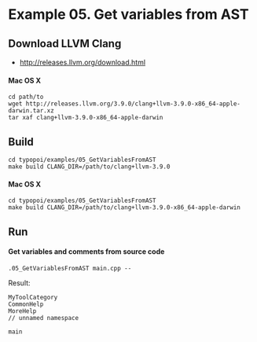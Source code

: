 # Example 05. Get variables from AST

## Download LLVM Clang

- http://releases.llvm.org/download.html

#### Mac OS X

```shell
cd path/to
wget http://releases.llvm.org/3.9.0/clang+llvm-3.9.0-x86_64-apple-darwin.tar.xz
tar xaf clang+llvm-3.9.0-x86_64-apple-darwin
```

## Build

```shell
cd typopoi/examples/05_GetVariablesFromAST
make build CLANG_DIR=/path/to/clang+llvm-3.9.0
```

#### Mac OS X

```shell
cd typopoi/examples/05_GetVariablesFromAST
make build CLANG_DIR=/path/to/clang+llvm-3.9.0-x86_64-apple-darwin
```

## Run

#### Get variables and comments from source code

```shell
.05_GetVariablesFromAST main.cpp --
```

Result:

```shell
MyToolCategory
CommonHelp
MoreHelp
// unnamed namespace

main
```
